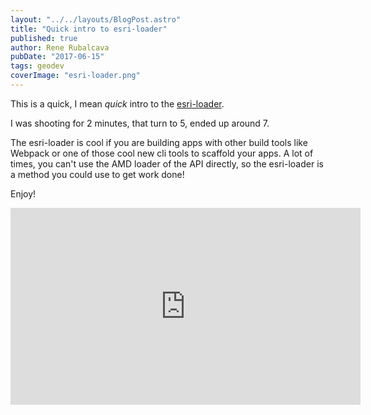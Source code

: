 ```yaml
---
layout: "../../layouts/BlogPost.astro"
title: "Quick intro to esri-loader"
published: true
author: Rene Rubalcava
pubDate: "2017-06-15"
tags: geodev
coverImage: "esri-loader.png"
---
```


This is a quick, I mean _quick_ intro to the [esri-loader](https://github.com/esri/esri-loader).

I was shooting for 2 minutes, that turn to 5, ended up around 7.

The esri-loader is cool if you are building apps with other build tools like Webpack or one of those cool new cli tools to scaffold your apps. A lot of times, you can't use the AMD loader of the API directly, so the esri-loader is a method you could use to get work done!

Enjoy!

<iframe width="560" height="315" src="https://www.youtube.com/embed/VQvawbS0tz0" frameborder="0" allowfullscreen></iframe>
